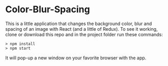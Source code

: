 # Color-Blur-Spacing
This is a little application that changes the background color, blur and spacing of an image with React (and a little of Redux). To see it working, clone or download this repo and in the project folder run these commands:
```
> npm install
> npm start
```
It will pop-up a new window on your favorite browser with the app.